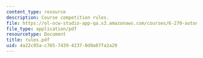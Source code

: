 ```yaml
---
content_type: resource
description: Course competition rules.
file: https://ol-ocw-studio-app-qa.s3.amazonaws.com/courses/6-270-autonomous-robot-design-competition-january-iap-2005/4a22c95ac765743942370d9a07fa2a29_rules.pdf
file_type: application/pdf
resourcetype: Document
title: rules.pdf
uid: 4a22c95a-c765-7439-4237-0d9a07fa2a29
---
```

